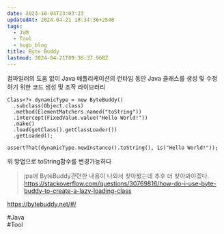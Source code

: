 ```yaml
---
date: 2023-10-04T23:03:23
updatedAt: 2024-04-21 18:34:36+2540
tags:
  - JVM
  - Tool
  - hugo_blog
title: Byte Buddy
lastmod: 2024-04-21T09:36:37.968Z
---
```

컴파일러의 도움 없이 Java 애플리케이션의 런타임 동안 Java 클래스를 생성 및 수정하기 위한 코드 생성 및 조작 라이브러리

```
Class<?> dynamicType = new ByteBuddy()
  .subclass(Object.class)
  .method(ElementMatchers.named("toString"))
  .intercept(FixedValue.value("Hello World!"))
  .make()
  .load(getClass().getClassLoader())
  .getLoaded();
 
assertThat(dynamicType.newInstance().toString(), is("Hello World!"));
```

위 방법으로 toString함수를 변경가능하다

> jpa에 ByteBuddy관련한 내용이 나와서 찾아봤는데 추후 더 찾아봐야겠다.\
> <https://stackoverflow.com/questions/30769816/how-do-i-use-byte-buddy-to-create-a-lazy-loading-class>

<https://bytebuddy.net/#/>

\#Java\
\#Tool
